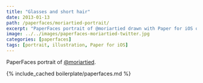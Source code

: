 ```yaml
---
title: "Glasses and short hair"
date: 2013-01-13
path: /paperfaces/moriartied-portrait/
excerpt: "PaperFaces portrait of @moriartied drawn with Paper for iOS on an iPad."
image: ../../images/paperfaces-moriartied-twitter.jpg
categories: [paperfaces]
tags: [portrait, illustration, Paper for iOS]
---
```


PaperFaces portrait of [@moriartied](https://twitter.com/moriartied).

{% include_cached boilerplate/paperfaces.md %}

